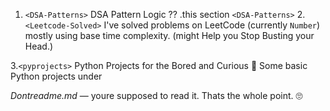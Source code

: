 1. `<DSA-Patterns>` 
DSA Pattern Logic ?? .this section `<DSA-Patterns>` 
2.`<Leetcode-Solved>`
I've solved problems on LeetCode (currently `Number`) mostly using base time complexity. (might Help you Stop Busting your Head.)

3.`<pyprojects>` 
Python Projects for the Bored and Curious 🐍
Some basic Python projects under <PyProjects>

*Dontreadme.md* — youre supposed to read it. Thats the whole point. 🙄
